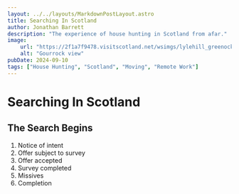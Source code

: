 ```yaml
---
layout: ../../layouts/MarkdownPostLayout.astro
title: Searching In Scotland
author: Jonathan Barrett
description: "The experience of house hunting in Scotland from afar."
image:
    url: "https://2f1a7f9478.visitscotland.net/wsimgs/lylehill_greenock_01_447243602.jpg"
    alt: "Gourrock view"
pubDate: 2024-09-10
tags: ["House Hunting", "Scotland", "Moving", "Remote Work"]
---
```


# **Searching In Scotland**

## The Search Begins

1. Notice of intent
2. Offer subject to survey
3. Offer accepted
4. Survey completed
5. Missives
6. Completion

